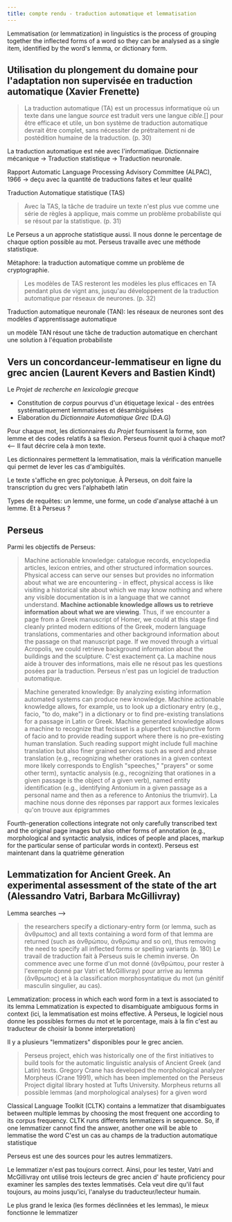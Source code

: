 ```yaml
---
title: compte rendu - traduction automatique et lemmatisation
---
```


Lemmatisation (or lemmatization) in linguistics is the process of grouping together the inflected forms of a word so they can be analysed as a single item, identified by the word's lemma, or dictionary form.

## Utilisation du plongement du domaine pour l'adaptation non supervisée en traduction automatique (Xavier Frenette)

> La traduction automatique (TA) est un processus informatique où un texte dans une langue *source* est traduit vers une langue *cible*.\[] pour être efficace et utile, un bon système de traduction automatique devrait être complet, sans nécessiter de prétraitement ni de postédition humaine de la traduction. (p. 30)

La traduction automatique est née avec l'informatique.
Dictionnaire mécanique -> Traduction statistique -> Traduction neuronale. 

Rapport Automatic Language Processing Advisory Committee (ALPAC), 1966 -> deçu avec la quantité de traductions faites et leur qualité

Traduction Automatique statistique (TAS)
> Avec la TAS, la tâche de traduire un texte n'est plus vue comme une série de règles à applique, mais comme un problème probabiliste qui se résout par la statistique. (p. 31)

Le Perseus a un approche statistique aussi. Il nous donne le percentage de chaque option possible au mot.
Perseus travaille avec une méthode statistique.

Métaphore: la traduction automatique comme un problème de cryptographie.

> Les modèles de TAS resteront les modèles les plus efficaces en TA pendant plus de vignt ans, jusqu'au développement de la traduction automatique par réseaux de neurones. (p. 32)

Traduction automatique neuronale (TAN): les réseaux de neurones sont des modèles d'apprentissage automatique

un modèle TAN résout une tâche de traduction automatique en cherchant une solution à l'équation probabiliste

## Vers un concordanceur-lemmatiseur en ligne du grec ancien (Laurent Kevers and Bastien Kindt)

Le *Projet de recherche en lexicologie grecque*
- Constitution de *corpus* pourvus d'un étiquetage lexical - des entrées systématiquement lemmatisées et désambiguïsées
- Elaboration du *Dictionnaire Automatique Grec* (D.A.G)

Pour chaque mot, les dictionnaires du *Projet* fournissent la forme, son lemme et des codes relatifs à sa flexion. 
Perseus fournit quoi à chaque mot? <-- Il faut décrire cela à mon texte. 

Les dictionnaires permettent la lemmatisation, mais la vérification manuelle qui permet de lever les cas d'ambiguïtés.

Le texte s'affiche en grec polytonique. 
À Perseus, on doit faire la transcription du grec vers l'alphabeth latin

Types de requêtes: un lemme, une forme, un code d'analyse attaché à un lemme. 
Et à Perseus ?

## Perseus

Parmi les objectifs de Perseus: 
> Machine actionable knowledge: catalogue records, encyclopedia articles, lexicon entries, and other structured information sources. Physical access can serve our senses but provides no information about what we are encountering - in effect, physical access is like visiting a historical site about which we may know nothing and where any visible documentation is in a language that we cannot understand. **Machine actionable knowledge allows us to retrieve information about what we are viewing**. Thus, if we encounter a page from a Greek manuscript of Homer, we could at this stage find cleanly printed modern editions of the Greek, modern language translations, commentaries and other background information about the passage on that manuscript page. If we moved through a virtual Acropolis, we could retrieve background information about the buildings and the sculpture.
C'est exactement ça. La machine nous aide à trouver des informations, mais elle ne résout pas les questions posées par la traduction. Perseus n'est pas un logiciel de traduction automatique. 

> Machine generated knowledge: By analyzing existing information automated systems can produce new knowledge. Machine actionable knowledge allows, for example, us to look up a dictionary entry (e.g., facio, "to do, make") in a dictionary or to find pre-existing translations for a passage in Latin or Greek. Machine generated knowledge allows a machine to recognize that fecisset is a pluperfect subjunctive form of facio and to provide reading support where there is no pre-existing human translation. Such reading support might include full machine translation but also finer grained services such as word and phrase translation (e.g., recognizing whether orationes in a given context more likely corresponds to English "speeches," "prayers" or some other term), syntactic analysis (e.g., recognizing that orationes in a given passage is the object of a given verb), named entity identification (e.g., identifying Antonium in a given passage as a personal name and then as a reference to Antonius the triumvir).
La machine nous donne des réponses par rapport aux formes lexicales qu'on trouve aux épigrammes

Fourth-generation collections integrate not only carefully transcribed text and the original page images but also other forms of annotation (e.g., morphological and syntactic analysis, indices of people and places, markup for the particular sense of particular words in context). 
Perseus est maintenant dans la quatrième géneration

## Lemmatization for Ancient Greek. An experimental assessment of the state of the art (Alessandro Vatri, Barbara McGillivray)


Lemma searches --> 
> the researchers specify a dictionary-entry form (or lemma, such as ἄνθρωπος) and all texts containing a word form of that lemma are returned (such as ἀνθρώπου, ἀνθρώπῳ and so on), thus removing the need to specify all inflected forms or spelling variants (p. 180)
Le travail de traduction fait à Perseus suis le chemin inverse. On commence avec une forme d'un mot donné (ἀνθρώπου, pour rester à l'exemple donné par Vatri et McGillivray) pour arrive au lemma (ἄνθρωπος) et à la classification morphosyntatique du mot (un génitif masculin singulier, au cas).

Lemmatization: process in which each word form in a text is associated to its lemma
Lemmatization is expected to disambiguate ambiguous forms in context (ici, la lemmatisation est moins effective. À Perseus, le logiciel nous donne les possibles formes du mot et le porcentage, mais à la fin c'est au traducteur de choisir la bonne interpretation)

Il y a plusieurs "lemmatizers" disponibles pour le grec ancien. 

> Perseus project, ehich was historically one of the first initiatives to build tools for the automatic linguistic analysis of Ancient Greek (and Latin) texts. Gregory Crane has developed the morphological analyzer Morpheus (Crane 1991), which has been implemented on the Perseus Project digital library hosted at Tufts University. Morpheus returns all possible lemmas (and morphological analyses) for a given word

Classical Language Toolkit (CLTK) contains a lemmatizer that disambiguates between multiple lemmas by choosing the most frequent one according to its corpus frequency. 
CLTK runs differents lemmatizers in sequence. So, if one lemmatizer cannot find the answer, another one will be able to lemmatise the word
C'est un cas au champs de la traduction automatique statistique

Perseus est une des sources pour les autres lemmatizers.

Le lemmatizer n'est pas toujours correct. Ainsi, pour les tester, Vatri and McGillivray ont utilisé trois lecteurs de grec ancien d' haute proficiency pour examiner les samples des textes lemmatisés. 
Cela veut dire qu'il faut toujours, au moins jusqu'ici, l'analyse du traducteur/lecteur humain. 

Le plus grand le lexica (les formes déclinnées et les lemmas), le mieux fonctionne le lemmatizer
